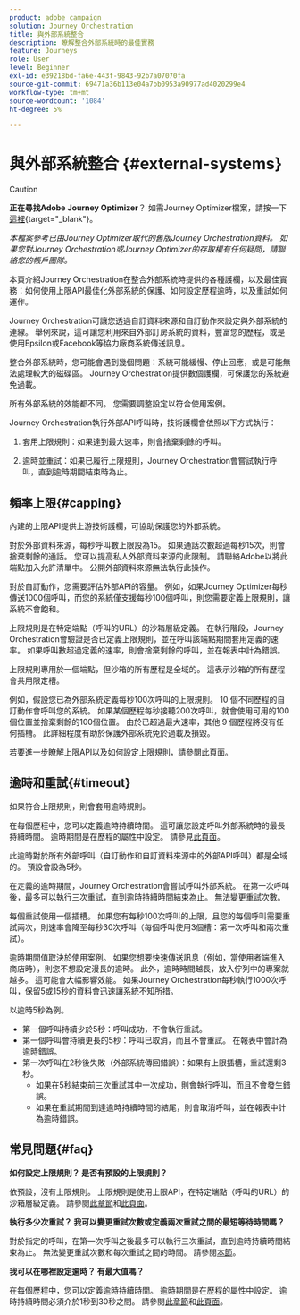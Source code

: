 ```yaml
---
product: adobe campaign
solution: Journey Orchestration
title: 與外部系統整合
description: 瞭解整合外部系統時的最佳實務
feature: Journeys
role: User
level: Beginner
exl-id: e39218bd-fa6e-443f-9843-92b7a07070fa
source-git-commit: 69471a36b113e04a7bb0953a90977ad4020299e4
workflow-type: tm+mt
source-wordcount: '1084'
ht-degree: 5%

---
```


# 與外部系統整合 {#external-systems}


>[!CAUTION]
>
>**正在尋找Adobe Journey Optimizer**？ 如需Journey Optimizer檔案，請按一下[這裡](https://experienceleague.adobe.com/zh-hant/docs/journey-optimizer/using/ajo-home){target="_blank"}。
>
>
>_本檔案參考已由Journey Optimizer取代的舊版Journey Orchestration資料。 如果您對Journey Orchestration或Journey Optimizer的存取權有任何疑問，請聯絡您的帳戶團隊。_



本頁介紹Journey Orchestration在整合外部系統時提供的各種護欄，以及最佳實務：如何使用上限API最佳化外部系統的保護、如何設定歷程逾時，以及重試如何運作。

Journey Orchestration可讓您透過自訂資料來源和自訂動作來設定與外部系統的連線。 舉例來說，這可讓您利用來自外部訂房系統的資料，豐富您的歷程，或是使用Epsilon或Facebook等協力廠商系統傳送訊息。

整合外部系統時，您可能會遇到幾個問題：系統可能緩慢、停止回應，或是可能無法處理較大的磁碟區。 Journey Orchestration提供數個護欄，可保護您的系統避免過載。

所有外部系統的效能都不同。 您需要調整設定以符合使用案例。

Journey Orchestration執行外部API呼叫時，技術護欄會依照以下方式執行：

1. 套用上限規則：如果達到最大速率，則會捨棄剩餘的呼叫。

2. 逾時並重試：如果已履行上限規則，Journey Orchestration會嘗試執行呼叫，直到逾時期間結束時為止。

## 頻率上限{#capping}

內建的上限API提供上游技術護欄，可協助保護您的外部系統。

對於外部資料來源，每秒呼叫數上限設為15。 如果通話次數超過每秒15次，則會捨棄剩餘的通話。 您可以提高私人外部資料來源的此限制。 請聯絡Adobe以將此端點加入允許清單中。 公開外部資料來源無法執行此操作。

對於自訂動作，您需要評估外部API的容量。 例如，如果Journey Optimizer每秒傳送1000個呼叫，而您的系統僅支援每秒100個呼叫，則您需要定義上限規則，讓系統不會飽和。

上限規則是在特定端點（呼叫的URL）的沙箱層級定義。 在執行階段，Journey Orchestration會驗證是否已定義上限規則，並在呼叫該端點期間套用定義的速率。 如果呼叫數超過定義的速率，則會捨棄剩餘的呼叫，並在報表中計為錯誤。

上限規則專用於一個端點，但沙箱的所有歷程是全域的。 這表示沙箱的所有歷程會共用限定槽。

例如，假設您已為外部系統定義每秒100次呼叫的上限規則。 10 個不同歷程的自訂動作會呼叫您的系統。 如果某個歷程每秒接聽200次呼叫，就會使用可用的100個位置並捨棄剩餘的100個位置。 由於已超過最大速率，其他 9 個歷程將沒有任何插槽。 此詳細程度有助於保護外部系統免於過載及損毀。

若要進一步瞭解上限API以及如何設定上限規則，請參閱[此頁面](../api/capping.md)。

## 逾時和重試{#timeout}

如果符合上限規則，則會套用逾時規則。

在每個歷程中，您可以定義逾時持續時間。 這可讓您設定呼叫外部系統時的最長持續時間。 逾時期間是在歷程的屬性中設定。 請參見[此頁面](../building-journeys/changing-properties.md#timeout_and_error)。

此逾時對於所有外部呼叫（自訂動作和自訂資料來源中的外部API呼叫）都是全域的。 預設會設為5秒。

在定義的逾時期間，Journey Orchestration會嘗試呼叫外部系統。 在第一次呼叫後，最多可以執行三次重試，直到逾時持續時間結束為止。 無法變更重試次數。

每個重試使用一個插槽。 如果您有每秒100次呼叫的上限，且您的每個呼叫需要重試兩次，則速率會降至每秒30次呼叫（每個呼叫使用3個槽：第一次呼叫和兩次重試）。

逾時期間值取決於使用案例。 如果您想要快速傳送訊息（例如，當使用者端進入商店時），則您不想設定漫長的逾時。 此外，逾時時間越長，放入佇列中的專案就越多。 這可能會大幅影響效能。 如果Journey Orchestration每秒執行1000次呼叫，保留5或15秒的資料會迅速讓系統不知所措。

以逾時5秒為例。

* 第一個呼叫持續少於5秒：呼叫成功，不會執行重試。
* 第一個呼叫會持續更長的5秒：呼叫已取消，而且不會重試。 在報表中會計為逾時錯誤。
* 第一次呼叫在2秒後失敗（外部系統傳回錯誤）：如果有上限插槽，重試還剩3秒。
   * 如果在5秒結束前三次重試其中一次成功，則會執行呼叫，而且不會發生錯誤。
   * 如果在重試期間到達逾時持續時間的結尾，則會取消呼叫，並在報表中計為逾時錯誤。

## 常見問題{#faq}

**如何設定上限規則？ 是否有預設的上限規則？**

依預設，沒有上限規則。 上限規則是使用上限API，在特定端點（呼叫的URL）的沙箱層級定義。 請參閱[此章節](../about/external-systems.md#capping)和[此頁面](../api/capping.md)。

**執行多少次重試？ 我可以變更重試次數或定義兩次重試之間的最短等待時間嗎？**

對於指定的呼叫，在第一次呼叫之後最多可以執行三次重試，直到逾時持續時間結束為止。 無法變更重試次數和每次重試之間的時間。 請參閱[本節](../about/external-systems.md#timeout)。

**我可以在哪裡設定逾時？ 有最大值嗎？**

在每個歷程中，您可以定義逾時持續時間。 逾時期間是在歷程的屬性中設定。 逾時持續時間必須介於1秒到30秒之間。 請參閱[此章節](../about/external-systems.md#timeout)和[此頁面](../building-journeys/changing-properties.md#timeout_and_error)。
